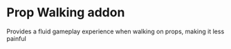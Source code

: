 # Prop Walking addon
Provides a fluid gameplay experience when walking on props, making it less painful

